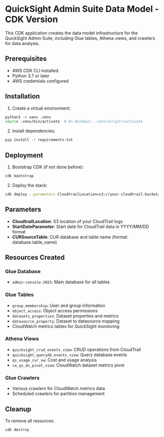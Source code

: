# QuickSight Admin Suite Data Model - CDK Version

This CDK application creates the data model infrastructure for the QuickSight Admin Suite, including Glue tables, Athena views, and crawlers for data analysis.

## Prerequisites

- AWS CDK CLI installed
- Python 3.7 or later
- AWS credentials configured

## Installation

1. Create a virtual environment:
```bash
python3 -m venv .venv
source .venv/bin/activate  # On Windows: .venv\Scripts\activate
```

2. Install dependencies:
```bash
pip install -r requirements.txt
```

## Deployment

1. Bootstrap CDK (if not done before):
```bash
cdk bootstrap
```

2. Deploy the stack:
```bash
cdk deploy --parameters CloudtrailLocation=s3://your-cloudtrail-bucket/AWSLogs/123456789123/CloudTrail/ --parameters StartDateParameter=2024/01/01 --parameters CURSourceTable=billing.cur
```

## Parameters

- **CloudtrailLocation**: S3 location of your CloudTrail logs
- **StartDateParameter**: Start date for CloudTrail data in YYYY/MM/DD format
- **CURSourceTable**: CUR database and table name (format: database.table_name)

## Resources Created

### Glue Database
- `admin-console-2025`: Main database for all tables

### Glue Tables
- `group_membership`: User and group information
- `object_access`: Object access permissions
- `datasets_properties`: Dataset properties and metrics
- `datasource_property`: Dataset to datasource mapping
- CloudWatch metrics tables for QuickSight monitoring

### Athena Views
- `quicksight_crud_events_view`: CRUD operations from CloudTrail
- `quicksight_querydb_events_view`: Query database events
- `qs_usage_cur_vw`: Cost and usage analysis
- `cw_qs_ds_pivot_view`: CloudWatch dataset metrics pivot

### Glue Crawlers
- Various crawlers for CloudWatch metrics data
- Scheduled crawlers for partition management

## Cleanup

To remove all resources:
```bash
cdk destroy
```